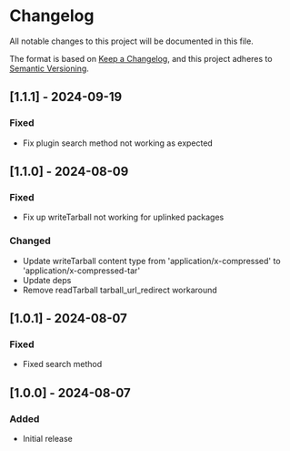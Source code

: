 # Changelog
All notable changes to this project will be documented in this file.

The format is based on [Keep a Changelog](https://keepachangelog.com/en/1.0.0/),
and this project adheres to [Semantic Versioning](https://semver.org/spec/v2.0.0.html).

## [1.1.1] - 2024-09-19

### Fixed

- Fix plugin search method not working as expected

## [1.1.0] - 2024-08-09

### Fixed

- Fix up writeTarball not working for uplinked packages

### Changed

- Update writeTarball content type from 'application/x-compressed' to 'application/x-compressed-tar'
- Update deps
- Remove readTarball tarball_url_redirect workaround

## [1.0.1] - 2024-08-07

### Fixed

- Fixed search method

## [1.0.0] - 2024-08-07

### Added

- Initial release
